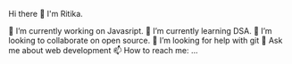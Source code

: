 Hi there 👋
I'm Ritika.

🔭 I’m currently working on Javasript.
🌱 I’m currently learning DSA.
👯 I’m looking to collaborate on open source.
🤔 I’m looking for help with git 
💬 Ask me about web development
📫 How to reach me: ...



